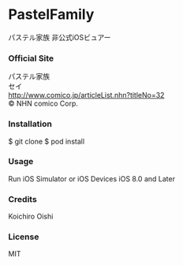 # PastelFamily
パステル家族 非公式iOSビュアー

### Official Site

パステル家族<br>
セイ<br>
http://www.comico.jp/articleList.nhn?titleNo=32<br>
© NHN comico Corp.

### Installation

$ git clone
$ pod install

### Usage

Run iOS Simulator or iOS Devices
iOS 8.0 and Later

### Credits

Koichiro Oishi

### License

MIT
